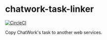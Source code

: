# chatwork-task-linker

[![CircleCI](https://circleci.com/gh/tamano/chatwork-task-linker.svg?&style=shield&circle-token=b3d42997c87453923aaec24ca2535819b9fee6ee)](https://circleci.com/gh/tamano/chatwork-task-linker)

Copy ChatWork's task to another web services.
